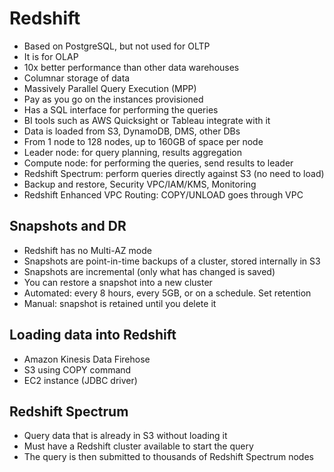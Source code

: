 # Redshift

* Based on PostgreSQL, but not used for OLTP
* It is for OLAP
* 10x better performance than other data warehouses
* Columnar storage of data
* Massively Parallel Query Execution (MPP)
* Pay as you go on the instances provisioned
* Has a SQL interface for performing the queries
* BI tools such as AWS Quicksight or Tableau integrate with it
* Data is loaded from S3, DynamoDB, DMS, other DBs
* From 1 node to 128 nodes, up to 160GB of space per node
* Leader node: for query planning, results aggregation
* Compute node: for performing the queries, send results to leader
* Redshift Spectrum: perform queries directly against S3 (no need to load)
* Backup and restore, Security VPC/IAM/KMS, Monitoring
* Redshift Enhanced VPC Routing: COPY/UNLOAD goes through VPC

## Snapshots and DR

* Redshift has no Multi-AZ mode
* Snapshots are point-in-time backups of a cluster, stored internally in S3
* Snapshots are incremental (only what has changed is saved)
* You can restore a snapshot into a new cluster
* Automated: every 8 hours, every 5GB, or on a schedule. Set retention
* Manual: snapshot is retained until you delete it

## Loading data into Redshift

* Amazon Kinesis Data Firehose
* S3 using COPY command
* EC2 instance (JDBC driver)

## Redshift Spectrum

* Query data that is already in S3 without loading it
* Must have a Redshift cluster available to start the query
* The query is then submitted to thousands of Redshift Spectrum nodes
